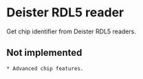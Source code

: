 # Deister RDL5 reader

Get chip identifier from Deister RDL5 readers.

## Not implemented
	
	* Advanced chip features.